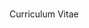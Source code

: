<p aling="center">
  <a href=""><heigth="85" img src="https://cdn.pixabay.com/photo/2017/05/09/00/15/resume-2296951_960_720.png"></a>
  <br>Curriculum Vitae
</p>





